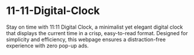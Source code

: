 # 11-11-Digital-Clock
Stay on time with 11:11 Digital Clock, a minimalist yet elegant digital clock that displays the current time in a crisp, easy-to-read format. Designed for simplicity and efficiency, this webpage ensures a distraction-free experience with zero pop-up ads.
